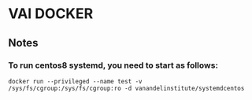 VAI DOCKER
==================


## Notes

### To run centos8 systemd, you need to start as follows:

```docker run --privileged --name test -v /sys/fs/cgroup:/sys/fs/cgroup:ro -d vanandelinstitute/systemdcentos```
